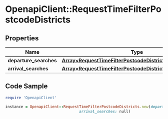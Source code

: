 # OpenapiClient::RequestTimeFilterPostcodeDistricts

## Properties

Name | Type | Description | Notes
------------ | ------------- | ------------- | -------------
**departure_searches** | [**Array&lt;RequestTimeFilterPostcodeDistrictsDepartureSearch&gt;**](RequestTimeFilterPostcodeDistrictsDepartureSearch.md) |  | [optional] 
**arrival_searches** | [**Array&lt;RequestTimeFilterPostcodeDistrictsArrivalSearch&gt;**](RequestTimeFilterPostcodeDistrictsArrivalSearch.md) |  | [optional] 

## Code Sample

```ruby
require 'OpenapiClient'

instance = OpenapiClient::RequestTimeFilterPostcodeDistricts.new(departure_searches: null,
                                 arrival_searches: null)
```


